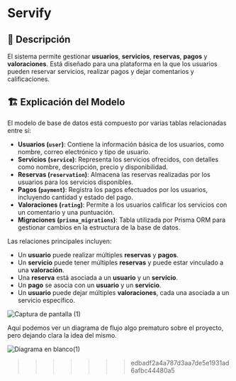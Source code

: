 
# Servify

## 📌 Descripción

El sistema permite gestionar **usuarios**, **servicios**, **reservas**, **pagos** y **valoraciones**. Está diseñado para una plataforma en la que los usuarios pueden reservar servicios, realizar pagos y dejar comentarios y calificaciones.

## 🏗️ Explicación del Modelo

El modelo de base de datos está compuesto por varias tablas relacionadas entre sí:

- **Usuarios (`user`)**: Contiene la información básica de los usuarios, como nombre, correo electrónico y tipo de usuario.
- **Servicios (`service`)**: Representa los servicios ofrecidos, con detalles como nombre, descripción, precio y disponibilidad.
- **Reservas (`reservation`)**: Almacena las reservas realizadas por los usuarios para los servicios disponibles.
- **Pagos (`payment`)**: Registra los pagos efectuados por los usuarios, incluyendo cantidad y estado del pago.
- **Valoraciones (`rating`)**: Permite a los usuarios calificar los servicios con un comentario y una puntuación.
- **Migraciones (`prisma_migrations`)**: Tabla utilizada por Prisma ORM para gestionar cambios en la estructura de la base de datos.

Las relaciones principales incluyen:
- Un **usuario** puede realizar múltiples **reservas** y **pagos**.
- Un **servicio** puede tener múltiples **reservas** y puede estar vinculado a una **valoración**.
- Una **reserva** está asociada a un **usuario** y un **servicio**.
- Un **pago** se asocia con un **usuario** y un **servicio**.
- Un **usuario** puede dejar múltiples **valoraciones**, cada una asociada a un servicio específico.

![Captura de pantalla (1)](https://github.com/user-attachments/assets/3c01354b-78b8-46e5-b07d-4ce7c94c48d6)

Aquí podemos ver un diagrama de flujo algo prematuro sobre el proyecto, pero dejando clara la idea del mismo.


![Diagrama en blanco(1)](https://github.com/user-attachments/assets/84369b56-485b-49e0-805b-57e591901cb4)
>>>>>>> edbadf2a4a787d3aa7de5e1931ad6afbc44480a5
